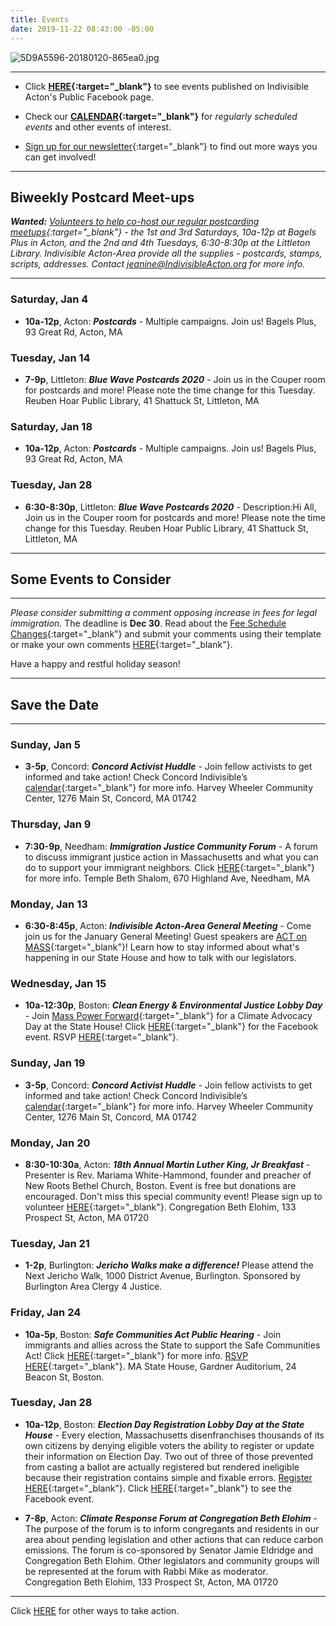 ```yaml
---
title: Events
date: 2019-11-22 08:43:00 -05:00
---
```


![5D9A5596-20180120-865ea0.jpg](/uploads/5D9A5596-20180120-865ea0.jpg)

---

* Click **[HERE](https://www.facebook.com/pg/IndivisibleActon/events/?ref=page_internal){:target="_blank"}** to see events published on Indivisible Acton's Public Facebook page.


* Check our **[CALENDAR](http://www.indivisibleacton.org/calendar.html){:target="_blank"}** for *regularly scheduled events* and other events of interest.

* [Sign up for our newsletter](https://actionnetwork.org/forms/join-indivisible-acton?source=direct_link&referrer=group-indivisible-acton){:target="_blank"} to find out more ways you can get involved!


---

## Biweekly Postcard Meet-ups

***Wanted:*** *[Volunteers to help co-host our regular postcarding meetups](https://docs.google.com/document/d/1tGz3UiSv7p4vvcSHpVPkQQqwchNw3OzOec4BoEzGRjU/edit?usp=sharing){:target="_blank"} - the 1st and 3rd Saturdays, 10a-12p at Bagels Plus in Acton, and the 2nd and 4th Tuesdays, 6:30-8:30p at the Littleton Library.  Indivisible Acton-Area provide all the supplies - postcards, stamps, scripts, addresses.  Contact jeanine@IndivisibleActon.org for more info.*

---

### Saturday, Jan 4

* **10a-12p**, Acton: ***Postcards*** - Multiple campaigns.  Join us!  Bagels Plus, 93 Great Rd, Acton, MA 

### Tuesday, Jan 14  

* **7-9p**, Littleton: ***Blue Wave Postcards 2020*** - Join us in the Couper room for postcards and more!  Please note the time change for this Tuesday.  Reuben Hoar Public Library, 41 Shattuck St, Littleton, MA  

### Saturday, Jan 18

* **10a-12p**, Acton: ***Postcards*** - Multiple campaigns.  Join us!  Bagels Plus, 93 Great Rd, Acton, MA 

### Tuesday, Jan 28  

* **6:30-8:30p**, Littleton: ***Blue Wave Postcards 2020*** - Description:Hi All,  Join us in the Couper room for postcards and more!  Please note the time change for this Tuesday.  Reuben Hoar Public Library, 41 Shattuck St, Littleton, MA  

---

## Some Events to Consider

---

*Please consider submitting a comment opposing increase in fees for legal immigration.*  The deadline is **Dec 30**.  Read about the [Fee Schedule Changes](https://cliniclegal.org/issues/fee-schedule-changes){:target="_blank"} and submit your comments using their template or make your own comments [HERE](https://www.federalregister.gov/documents/2019/12/09/2019-26521/us-citizenship-and-immigration-services-fee-schedule-and-changes-to-certain-other-immigration){:target="_blank"}.  

Have a happy and restful holiday season!

---

## Save the Date

---

### Sunday, Jan 5  

* **3-5p**, Concord: ***Concord Activist Huddle*** - Join fellow activists to get informed and take action! Check Concord Indivisible’s [calendar](https://concordindivisible.org/current-actions/){:target="_blank"} for more info. Harvey Wheeler Community Center, 1276 Main St, Concord, MA 01742 

### Thursday, Jan 9  

* **7:30-9p**, Needham:  ***Immigration Justice Community Forum*** - A forum to discuss immigrant justice action in Massachusetts and what you can do to support your immigrant neighbors.  Click [HERE](https://drive.google.com/file/d/1pkN-HGIBYRJCCM3vqJPMGw-rpo0zEFE3/view){:target="_blank"} for more info.  Temple Beth Shalom, 670 Highland Ave, Needham, MA  


### Monday, Jan 13

* **6:30-8:45p**, Acton: ***Indivisible Acton-Area General Meeting*** - Come join us for the January General Meeting!  Guest speakers are [ACT on MASS](https://actonmass.org){:target="_blank"}!  Learn how to stay informed about what's happening in our State House and how to talk with our legislators.  

### Wednesday, Jan 15

* **10a-12:30p**, Boston:  ***Clean Energy & Environmental Justice Lobby Day*** - Join [Mass Power Forward](https://vmohanka.wixsite.com/mapf){:target="_blank"} for a Climate Advocacy Day at the State House!  Click [HERE](https://www.facebook.com/events/513263346066822/){:target="_blank"} for the Facebook event.  RSVP [HERE](https://docs.google.com/forms/d/e/1FAIpQLScJBLWz3Dj6_CYhS8RG0is1LfWei9OQEGwfQ6G9eSG9a4rfBQ/viewform){:target="_blank"}.  

 
### Sunday, Jan 19

* **3-5p**, Concord:  ***Concord Activist Huddle*** - Join fellow activists to get informed and take action! Check Concord Indivisible’s [calendar](https://concordindivisible.org/current-actions/){:target="_blank"} for more info. Harvey Wheeler Community Center, 1276 Main St, Concord, MA 01742  

### Monday, Jan 20  

* **8:30-10:30a**, Acton: ***18th Annual Martin Luther King, Jr Breakfast*** - Presenter is Rev. Mariama White-Hammond, founder and preacher of New Roots Bethel Church, Boston. Event is free but donations are encouraged.  Don't miss this special community event! Please sign up to volunteer [HERE](https://www.signupgenius.com/go/10c0c48a8aa2ea1fe3-18th){:target="_blank"}.  Congregation Beth Elohim, 133 Prospect St, Acton, MA 01720  


 
### Tuesday, Jan 21

* **1-2p**, Burlington: ***Jericho Walks make a difference!***  Please attend the Next Jericho Walk, 1000 District Avenue, Burlington.  Sponsored by Burlington Area Clergy 4 Justice. 

### Friday, Jan 24

* **10a-5p**, Boston: ***Safe Communities Act Public Hearing*** - Join immigrants and allies across the State to support the Safe Communities Act! Click [HERE](https://www.facebook.com/events/810339706082219/){:target="_blank"} for more info. [RSVP HERE](https://docs.google.com/forms/d/e/1FAIpQLSc8qVvipg0EeoXQjPtkSWbM3FMZkl5-AwIRcmc5t7ogxlNKEA/viewform?fbclid=IwAR3Pl28GTBn_lkNjPS2Nee8iIOpN5RYC8t74Uk7IcK4ifUTWX_xrXDUS048){:target="_blank"}. MA State House, Gardner Auditorium, 24 Beacon St, Boston. 

### Tuesday, Jan 28  

* **10a-12p**, Boston: ***Election Day Registration Lobby Day at the State House*** - Every election, Massachusetts disenfranchises thousands of its own citizens by denying eligible voters the ability to register or update their information on Election Day. Two out of three of those prevented from casting a ballot are actually registered but rendered ineligible because their registration contains simple and fixable errors. [Register HERE](bit.ly/EDRLobbyDay){:target="_blank"}.  Click [HERE](https://www.facebook.com/events/736703633492888/?active_tab=about){:target="_blank"} to see the Facebook event.  

* **7-8p**, Acton:  ***Climate Response Forum at Congregation Beth Elohim*** - The purpose of the forum is to inform congregants and residents in our area about pending legislation and other actions that can reduce carbon emissions.  The forum is co-sponsored by Senator Jamie Eldridge and Congregation Beth Elohim. Other legislators and community groups will be represented at the forum with Rabbi Mike as moderator.  Congregation Beth Elohim, 133 Prospect St, Acton, MA 01720  

---

Click [HERE](http://www.indivisibleacton.org/take-action.html) for other ways to take action.